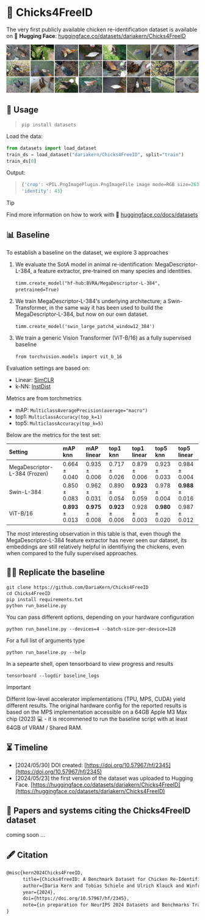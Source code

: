 # 🐔 Chicks4FreeID
The very first publicly available chicken re-identification dataset
is available on 🤗 **Hugging Face**: [huggingface.co/datasets/dariakern/Chicks4FreeID](https://huggingface.co/datasets/dariakern/Chicks4FreeID)

<img src="./wiki/chickenDataset.png">


## 🤗 Usage

> ```shell
> pip install datasets
> ```

Load the data:
```python
from datasets import load_dataset
train_ds = load_dataset("dariakern/Chicks4FreeID", split="train")
train_ds[0]
```

Output: 
> ```python
> {'crop': <PIL.PngImagePlugin.PngImageFile image mode=RGB size=2630x2630 at 0x7AA95E7D1720>,
> 'identity': 43}
> ```

> [!TIP]
> Find more information on how to work with 🤗  [huggingface.co/docs/datasets](https://huggingface.co/docs/datasets/v2.19.0/index)


## 📊 Baseline

To establish a baseline on the dataset, we explore 3 approaches

1. We evaluate the SotA model in animal re-identification: MegaDescriptor-L-384, a feature extractor, pre-trained on many species and identities. 
   
   `timm.create_model("hf-hub:BVRA/MegaDescriptor-L-384", pretrained=True)`
2. We train MegaDescriptor-L-384's underlying architecture; a Swin-Transformer, in the same way it has been used to build the MegaDescriptor-L-384, but now on our own dataset. 
   
   `timm.create_model('swin_large_patch4_window12_384')`
3. We train a generic Vision Transformer (ViT-B/16) as a fully supervised baseline
   
   `from torchvision.models import vit_b_16`

Evaluation settings are based on:

- Linear: [SimCLR](https://dl.acm.org/doi/abs/10.5555/3524938.3525087)
- k-NN: [InstDist](https://doi.org/10.1109/CVPR.2018.00393)

Metrics are from torchmetrics 

- mAP: `MulticlassAveragePrecision(average="macro")`
- top1: `MulticlassAccuracy(top_k=1)`
- top5: `MulticlassAccuracy(top_k=5)`

Below are the metrics for the test set:

| Setting                            | mAP knn                   | mAP linear                   | top1 knn                   | top1 linear                   | top5 knn                   | top5 linear                   |
|:-----------------------------------|:--------------------------|:-----------------------------|:---------------------------|:------------------------------|:---------------------------|:------------------------------|
| MegaDescriptor-L-384 (Frozen)      | 0.664 ± 0.040             | 0.935 ± 0.006                | 0.717 ± 0.026              | 0.879 ± 0.006                 | 0.923 ± 0.033              | 0.984 ± 0.004                 |
| Swin-L-384                         | 0.850 ± 0.083             | 0.962 ± 0.031                | 0.890 ± 0.054              | **0.923** ± 0.059             | 0.978 ± 0.004              | **0.988** ± 0.016             |
| ViT-B/16                           | **0.893** ± 0.013         | **0.975** ± 0.008            | **0.923** ± 0.006          | 0.928 ± 0.003                 | **0.980** ± 0.020          | 0.987 ± 0.012                 |

The most interesting observation in this table is that, even though the MegaDescriptor-L-384 feature extractor has never seen our dataset, its embeddings are still relatively helpful in identifiying the chickens, even when compared to the fully supervised approaches. 

## 🧑‍💻 Replicate the baseline

```shell
git clone https://github.com/DariaKern/Chicks4FreeID
cd Chicks4FreeID
pip install requirements.txt
python run_baseline.py
```

You can pass different options, depending on your hardware configuration

```shell
python run_baseline.py --devices=4 --batch-size-per-device=128 
```

For a full list of arguments type

```shell
python run_baseline.py --help
```

In a sepearte shell, open tensorboard to view progress and results

```shell
tensorboard --logdir baseline_logs
```

> [!IMPORTANT]
> Differnt low-level accelerator implementations (TPU, MPS, CUDA) yield different results. The original hardware config for the reported results is based on the MPS implementation accessible on a 64GB Apple M3 Max chip (2023) 💻 - it is recommened to run the baseline script with at least 64GB of VRAM / Shared RAM.


## ⏳ Timeline
- [2024/05/30] DOI created: [https://doi.org/10.57967/hf/2345](https://doi.org/10.57967/hf/2345) 
- [2024/05/23] the first version of the dataset was uploaded to Hugging Face. [https://huggingface.co/datasets/dariakern/Chicks4FreeID](https://huggingface.co/datasets/dariakern/Chicks4FreeID)

## 📝 Papers and systems citing the Chicks4FreeID dataset
coming soon ...

## 🖋️ Citation 
```tex
@misc{kern2024Chicks4FreeID,
      title={Chicks4freeID: A Benchmark Dataset for Chicken Re-Identification}, 
      author={Daria Kern and Tobias Schiele and Ulrich Klauck and Winfred Ingabire},
      year={2024},
      doi={https://doi.org/10.57967/hf/2345},
      note={in preparation for NeurIPS 2024 Datasets and Benchmarks Track}
}
```
